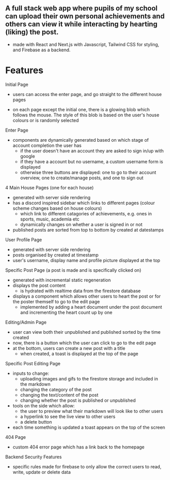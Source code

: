## A full stack web app where pupils of my school can upload their own personal achievements and others can view it while interacting by hearting (liking) the post. 
- made with React and Next.js with Javascript, Tailwind CSS for styling, and Firebase as a backend. 

# Features
Initial Page
- users can access the enter page, and go straight to the different house pages

- on each page except the initial one, there is a glowing blob which follows the mouse. The style of this blob is based on the user's house colours or is randomly selected
  
Enter Page
- components are dynamically generated based on which stage of account completion the user has
  - if the user doesn't have an account they are asked to sign in/up with google
  - if they have a account but no username, a custom username form is displayed
  - otherwise three buttons are displayed: one to go to their account overview, one to create/manage posts, and one to sign out
    
4 Main House Pages (one for each house) 
- generated with server side rendering
- has a discord inspired sidebar which links to different pages (colour scheme changes based on house colours)
  - which link to different catagories of achievements, e.g. ones in sports, music, academia etc
  - dynamically changes on whether a user is signed in or not
- published posts are sorted from top to bottom by created at datestamps

User Profile Page
- generated with server side rendering
- posts organised by created at timestamp
- user's username, display name and profile picture displayed at the top

Specific Post Page (a post is made and is specifically clicked on) 
- generated with incremental static regeneration
- displays the post content
  - is hydrated with realtime data from the firestore database
- displays a component which allows other users to heart the post or for the poster themself to go to the edit page
  - implemented by adding a heart document under the post document and incrementing the heart count up by one

Editing/Admin Page
- user can view both their unpublished and published sorted by the time created
- now, there is a button which the user can click to go to the edit page
- at the bottom, users can create a new post with a title
  - when created, a toast is displayed at the top of the page 

Specific Post Editing Page
- inputs to change:
  - uploading images and gifs to the firestore storage and included in the markdown
  - changing the category of the post
  - changing the text/content of the post
  - changing whether the post is published or unpublished
- tools on the side which allow:
  - the user to preview what their markdown will look like to other users
  - a hyperlink to see the live view to other users
  - a delete button
- each time something is updated a toast appears on the top of the screen

404 Page
- custom 404 error page which has a link back to the homepage

Backend Security Features
- specific rules made for firebase to only allow the correct users to read, write, update or delete data

